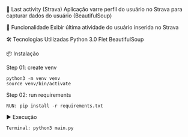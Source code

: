 📌 Last activity (Strava)
Aplicação varre perfil do usuário no Strava para capturar dados do usuário (BeautifulSoup)

🚀 Funcionalidade
Exibir última atividade do usuário inserida no Strava

🛠️ Tecnologias Utilizadas
Python 3.0
Flet
BeautifulSoup

📦 Instalação

Step 01: create venv

```
python3 -m venv venv
source venv/bin/activate
```

Step 02: run requirements

```
RUN: pip install -r requirements.txt
```

▶️ Execução

```
Terminal: python3 main.py
```
